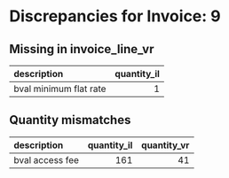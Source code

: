 # Discrepancies for Invoice: 9

## Missing in invoice_line_vr

| description            |   quantity_il |
|:-----------------------|--------------:|
| bval minimum flat rate |             1 |

## Quantity mismatches

| description     |   quantity_il |   quantity_vr |
|:----------------|--------------:|--------------:|
| bval access fee |           161 |            41 |
